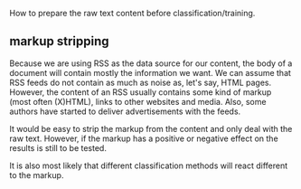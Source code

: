 How to prepare the raw text content before classification/training.

## markup stripping ##

Because we are using RSS as the data source for our content, the body of a document will contain mostly the information we want. We can assume that RSS feeds do not contain as much as noise as, let's say, HTML pages. However, the content of an RSS usually contains some kind of markup (most often (X)HTML), links to other websites and media. Also, some authors have started to deliver advertisements with the feeds.

It would be easy to strip the markup from the content and only deal with the raw text. However, if the markup has a positive or negative effect on the results is still to be tested.

It is also most likely that different classification methods will react different to the markup.

